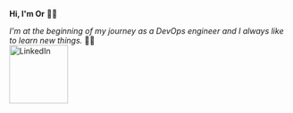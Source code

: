 **Hi, I'm Or** 👨‍💼

*I'm at the beginning of my journey as a DevOps engineer and I always like to learn new things.* :technologist:
<br>
<a href="https://www.linkedin.com/in/or-hen-24b3691b3/">
  <img src="https://user-images.githubusercontent.com/123837398/243157988-9b806ac7-54b0-4e06-b221-4526cdbd628f.png" alt="LinkedIn" width="105px">
</a>
